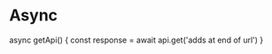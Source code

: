 # Async

<!-- SECTION API -->
  async getApi() {
    const response = await api.get('adds at end of url')
  }